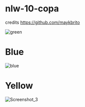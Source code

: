 # nlw-10-copa

credits https://github.com/maykbrito

![green](https://user-images.githubusercontent.com/107319126/208133036-48087367-ecde-47cb-8903-fbdda278d98b.png)

# Blue
![blue](https://user-images.githubusercontent.com/107319126/208133130-f1984c29-23bb-4f8f-8a88-f3d33ad443ca.png)

# Yellow
![Screenshot_3](https://user-images.githubusercontent.com/107319126/208133272-bfa1977c-6380-4561-90dd-b7cc1545e277.png)
